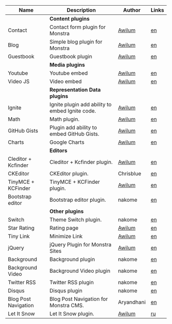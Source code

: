 | Name | Description | Author | Links |
| -----|-------------|-----|-----|
|| **Content plugins** |||
| Contact | Contact form plugin for Monstra | [Awilum](http://awilum.monstra.org) | [en](http://forum.monstra.org/topic/8/contact/) |
| Blog | Simple blog plugin for Monstra | [Awilum](http://awilum.monstra.org) | [en](http://forum.monstra.org/topic/171/blog/) |
| Guestbook | Guestbook plugin | [Awilum](http://awilum.monstra.org) | [en](http://forum.monstra.org/topic/11/guestbook/) |
|| **Media plugins** |||
| Youtube | Youtube embed | [Awilum](http://awilum.monstra.org) | [en](http://forum.monstra.org/topic/57/youtube/) |
| Video JS | Video embed | [Awilum](http://awilum.monstra.org) | [en](http://forum.monstra.org/topic/9/videojs/)|
|| **Representation Data plugins** |||
| Ignite | Ignite plugin add ability to embed Ignite code. | [Awilum](http://awilum.monstra.org) | [en](http://forum.monstra.org/topic/134/ignite/) |
| Math | Math plugin. | [Awilum](http://awilum.monstra.org) | [en](http://forum.monstra.org/topic/58/math/) |
| GitHub Gists | Plugin add ability to embed GitHub Gists. | [Awilum](http://awilum.monstra.org) | [en](http://forum.monstra.org/topic/122/github-gists/) |
| Charts | Google Charts | [Awilum](http://awilum.monstra.org)  | [en](http://forum.monstra.org/topic/56/charts/) |
|| **Editors** |||
| Cleditor + Kcfinder | Cleditor + Kcfinder plugin. | [Awilum](http://awilum.monstra.org) | [en](http://forum.monstra.org/topic/23/cleditor-kcfinder/) |
| CKEditor | CKEditor plugin. | Chrisblue | [en](http://forum.monstra.org/topic/300/ckeditor/) |
| TinyMCE + KCFinder | TinyMCE + KCFinder plugin. | [Awilum](http://awilum.monstra.org) | [en](http://forum.monstra.org/topic/123/tinymce-kcfinder/) |
| Bootstrap editor | Bootstrap editor plugin. | nakome | [en](http://forum.monstra.org/topic/198/bootstrap-editor-eight-languages/) |
|| **Other plugins** |||
| Switch | Theme Switch plugin. | nakome | [en](http://forum.monstra.org/topic/379/switch/) |
| Star Rating | Rating page | [Awilum](http://awilum.monstra.org) | [en](http://forum.monstra.org/topic/119/star-rating/) |
| Tiny Link | Minimize Link | [Awilum](http://awilum.monstra.org) | [en](http://forum.monstra.org/topic/55/tiny/)|
| jQuery | jQuery Plugin for Monstra Sites | [Awilum](http://awilum.monstra.org) | [en](http://forum.monstra.org/topic/6/jquery/) |
| Background | Background plugin | nakome | [en](http://forum.monstra.org/topic/197/background-plugin-wordpress-clone/) |
| Background Video | Background Video plugin | nakome | [en](http://forum.monstra.org/topic/267/background-video/) |
| Twitter RSS | Twitter RSS plugin | nakome | [en](http://forum.monstra.org/topic/131/twitter-rss/) |
| Disqus | Disqus plugin | nakome | [en](http://forum.monstra.org/topic/196/disqus-comments/) |
| Blog Post Navigation | Blog Post Navigation for Monstra CMS. | Aryandhani | [en](http://forum.monstra.org/topic/360/blog-post-navigation/) |
| Let It Snow | Let It Snow plugin. | [Awilum](http://awilum.monstra.org) | [ru](http://ru.forum.monstra.org/topic/289/let-it-snow/) |
